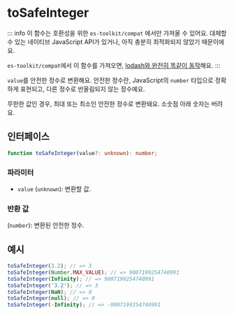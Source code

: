 # toSafeInteger

::: info
이 함수는 호환성을 위한 `es-toolkit/compat` 에서만 가져올 수 있어요. 대체할 수 있는 네이티브 JavaScript API가 있거나, 아직 충분히 최적화되지 않았기 때문이에요.

`es-toolkit/compat`에서 이 함수를 가져오면, [lodash와 완전히 똑같이 동작](../../../compatibility.md)해요.
:::

`value`를 안전한 정수로 변환해요. 안전한 정수란, JavaScript의 `number` 타입으로 정확하게 표현되고, 다른 정수로 반올림되지 않는 정수예요. 

무한한 값인 경우, 최대 또는 최소인 안전한 정수로 변환돼요. 소숫점 아래 숫자는 버려요.

## 인터페이스

```typescript
function toSafeInteger(value?: unknown): number;
```

### 파라미터

- `value` (`unknown`): 변환할 값.

### 반환 값

(`number`): 변환된 안전한 정수.

## 예시

```typescript
toSafeInteger(3.2); // => 3
toSafeInteger(Number.MAX_VALUE); // => 9007199254740991
toSafeInteger(Infinity); // => 9007199254740991
toSafeInteger('3.2'); // => 3
toSafeInteger(NaN); // => 0
toSafeInteger(null); // => 0
toSafeInteger(-Infinity); // => -9007199254740991
```
